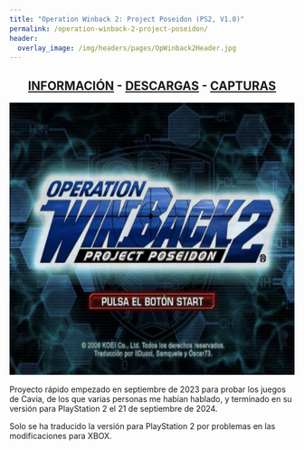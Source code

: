 ```yaml
---
title: "Operation Winback 2: Project Poseidon (PS2, V1.0)"
permalink: /operation-winback-2-project-poseidon/
header:
  overlay_image: /img/headers/pages/OpWinback2Header.jpg
---
```

<h2 style="text-align: center;"><strong><a href="/operation-winback-2-project-poseidon/informacion/">INFORMACIÓN</a> - <a href="/operation-winback-2-project-poseidon/descargar/">DESCARGAS</a> - <a href="/operation-winback-2-project-poseidon/capturas/">CAPTURAS</a></strong></h2>

<p style="text-align: center;"><img src="/img/2024/09/TITLESCREEN_ESP.jpg" width="640" height="480" /></p>

Proyecto rápido empezado en septiembre de 2023 para probar los juegos de Cavia, de los que varias personas 
me habían hablado, y terminado en su versión para PlayStation 2 el 21 de septiembre de 2024.

Solo se ha traducido la versión para PlayStation 2 por problemas en las modificaciones para XBOX.